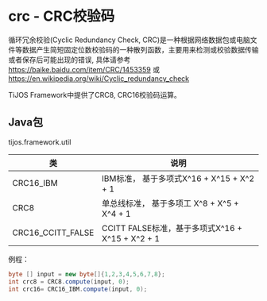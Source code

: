 # crc - CRC校验码 

循环冗余校验(Cyclic Redundancy Check, CRC)是一种根据网络数据包或电脑文件等数据产生简短固定位数校验码的一种散列函数，主要用来检测或校验数据传输或者保存后可能出现的错误, 具体请参考<https://baike.baidu.com/item/CRC/1453359> 或  <https://en.wikipedia.org/wiki/Cyclic_redundancy_check>

TiJOS Framework中提供了CRC8, CRC16校验码运算。

## Java包
tijos.framework.util

| 类                | 说明                                             |
| ----------------- | ------------------------------------------------ |
| CRC16_IBM         | IBM标准， 基于多项式X^16 + X^15 + X^2 + 1        |
| CRC8              | 单总线标准， 基于多项工 X^8 + X^5 + X^4 + 1      |
| CRC16_CCITT_FALSE | CCITT FALSE标准，基于多项式X^16 + X^15 + X^2 + 1 |

例程：

```java
byte [] input = new byte[]{1,2,3,4,5,6,7,8};
int crc8 = CRC8.compute(input, 0);
int crc16= CRC16_IBM.compute(input, 0);
```

